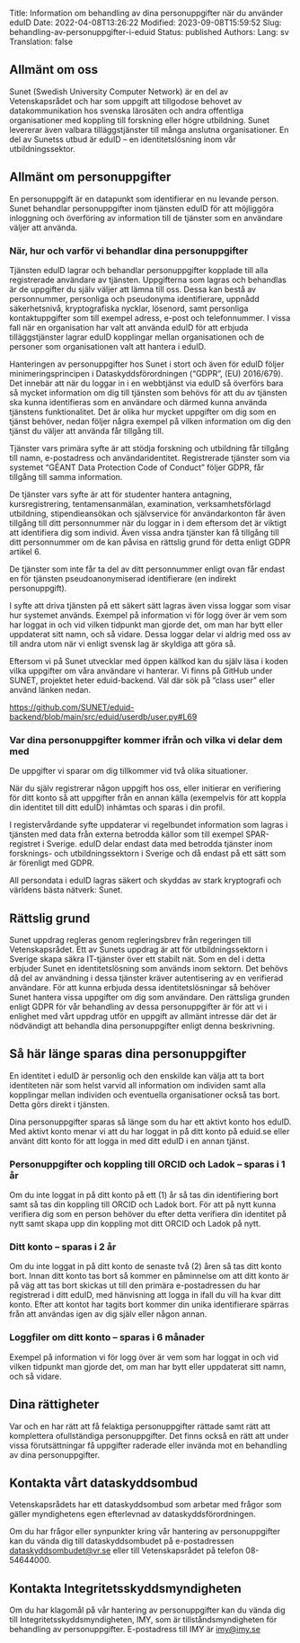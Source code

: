 Title: Information om behandling av dina personuppgifter när du använder eduID
Date: 2022-04-08T13:26:22
Modified: 2023-09-08T15:59:52
Slug: behandling-av-personuppgifter-i-eduid
Status: published
Authors: 
Lang: sv
Translation: false

Allmänt om oss
--------------


Sunet (Swedish University Computer Network) är en del av Vetenskapsrådet och har som uppgift att tillgodose behovet av datakommunikation hos svenska lärosäten och andra offentliga organisationer med koppling till forskning eller högre utbildning. Sunet levererar även valbara tilläggstjänster till många anslutna organisationer. En del av Sunetss utbud är eduID – en identitetslösning inom vår utbildningssektor.


Allmänt om personuppgifter
--------------------------


En personuppgift är en datapunkt som identifierar en nu levande person. Sunet behandlar personuppgifter inom tjänsten eduID för att möjliggöra inloggning och överföring av information till de tjänster som en användare väljer att använda.


### När, hur och varför vi behandlar dina personuppgifter


Tjänsten eduID lagrar och behandlar personuppgifter kopplade till alla registrerade användare av tjänsten. Uppgifterna som lagras och behandlas är de uppgifter du själv väljer att lämna till oss. Dessa kan bestå av personnummer, personliga och pseudonyma identifierare, uppnådd säkerhetsnivå, kryptografiska nycklar, lösenord, samt personliga kontaktuppgifter som till exempel adress, e-post och telefonnummer. I vissa fall när en organisation har valt att använda eduID för att erbjuda tilläggstjänster lagrar eduID kopplingar mellan organisationen och de personer som organisationen valt att hantera i eduID.


Hanteringen av personuppgifter hos Sunet i stort och även för eduID följer minimeringsprincipen i Dataskyddsförordningen (“GDPR”, (EU) 2016/679). Det innebär att när du loggar in i en webbtjänst via eduID så överförs bara så mycket information om dig till tjänsten som behövs för att du av tjänsten ska kunna identifieras som en användare och därmed kunna använda tjänstens funktionalitet. Det är olika hur mycket uppgifter om dig som en tjänst behöver, nedan följer några exempel på vilken information om dig den tjänst du väljer att använda får tillgång till.


Tjänster vars primära syfte är att stödja forskning och utbildning får tillgång till namn, e-postadress och användaridentitet. Registrerade tjänster som via systemet “GÉANT Data Protection Code of Conduct” följer GDPR, får tillgång till samma information.


De tjänster vars syfte är att för studenter hantera antagning, kursregistrering, tentamensanmälan, examination, verksamhetsförlagd utbildning, stipendieansökan och självservice för användarkonton får även tillgång till ditt personnummer när du loggar in i dem eftersom det är viktigt att identifiera dig som individ. Även vissa andra tjänster kan få tillgång till ditt personnummer om de kan påvisa en rättslig grund för detta enligt GDPR artikel 6.


De tjänster som inte får ta del av ditt personnummer enligt ovan får endast en för tjänsten pseudoanonymiserad identifierare (en indirekt personuppgift).


I syfte att driva tjänsten på ett säkert sätt lagras även vissa loggar som visar hur systemet används. Exempel på information vi för logg över är vem som har loggat in och vid vilken tidpunkt man gjorde det, om man har bytt eller uppdaterat sitt namn, och så vidare. Dessa loggar delar vi aldrig med oss av till andra utom när vi enligt svensk lag är skyldiga att göra så.


Eftersom vi på Sunet utvecklar med öppen källkod kan du själv läsa i koden vilka uppgifter om våra användare vi hanterar. Vi finns på GitHub under SUNET, projektet heter eduid-backend. Väl där sök på ”class user” eller använd länken nedan.  

<https://github.com/SUNET/eduid-backend/blob/main/src/eduid/userdb/user.py#L69>


### Var dina personuppgifter kommer ifrån och vilka vi delar dem med


De uppgifter vi sparar om dig tillkommer vid två olika situationer.


När du själv registrerar någon uppgift hos oss, eller initierar en verifiering för ditt konto så att uppgifter från en annan källa (exempelvis för att koppla din identitet till ditt eduID) inhämtas och sparas i din profil.


I registervårdande syfte uppdaterar vi regelbundet information som lagras i tjänsten med data från externa betrodda källor som till exempel SPAR-registret i Sverige. eduID delar endast data med betrodda tjänster inom forsknings- och utbildningssektorn i Sverige och då endast på ett sätt som är förenligt med GDPR.


All persondata i eduID lagras säkert och skyddas av stark kryptografi och världens bästa nätverk: Sunet.


Rättslig grund
--------------


Sunet uppdrag regleras genom regleringsbrev från regeringen till Vetenskapsrådet. Ett av Sunets uppdrag är att för utbildningssektorn i Sverige skapa säkra IT-tjänster över ett stabilt nät. Som en del i detta erbjuder Sunet en identitetslösning som används inom sektorn. Det behövs då del av användning i dessa tjänster kräver autentisering av en verifierad användare. För att kunna erbjuda dessa identitetslösningar så behöver Sunet hantera vissa uppgifter om dig som användare. Den rättsliga grunden enligt GDPR för vår behandling av dessa personuppgifter är för att vi i enlighet med vårt uppdrag utför en uppgift av allmänt intresse där det är nödvändigt att behandla dina personuppgifter enligt denna beskrivning.


Så här länge sparas dina personuppgifter
----------------------------------------


En identitet i eduID är personlig och den enskilde kan välja att ta bort identiteten när som helst varvid all information om individen samt alla kopplingar mellan individen och eventuella organisationer också tas bort. Detta görs direkt i tjänsten.


Dina personuppgifter sparas så länge som du har ett aktivt konto hos eduID. Med aktivt konto menar vi att du har loggat in på ditt konto på eduid.se eller använt ditt konto för att logga in med ditt eduID i en annan tjänst.


### Personuppgifter och koppling till ORCID och Ladok – sparas i 1 år


Om du inte loggat in på ditt konto på ett (1) år så tas din identifiering bort samt så tas din koppling till ORCID och Ladok bort. För att på nytt kunna verifiera dig som en person behöver du efter detta verifiera din identitet på nytt samt skapa upp din koppling mot ditt ORCID och Ladok på nytt.


### Ditt konto – sparas i 2 år


Om du inte loggat in på ditt konto de senaste två (2) åren så tas ditt konto bort. Innan ditt konto tas bort så kommer en påminnelse om att ditt konto är på väg att tas bort skickas ut till den primära e-postadressen du har registrerad i ditt eduID, med hänvisning att logga in ifall du vill ha kvar ditt konto. Efter att kontot har tagits bort kommer din unika identifierare spärras från att användas igen av dig själv eller någon annan.


### Loggfiler om ditt konto – sparas i 6 månader


Exempel på information vi för logg över är vem som har loggat in och vid vilken tidpunkt man gjorde det, om man har bytt eller uppdaterat sitt namn, och så vidare.


Dina rättigheter
----------------


Var och en har rätt att få felaktiga personuppgifter rättade samt rätt att komplettera ofullständiga personuppgifter. Det finns också en rätt att under vissa förutsättningar få uppgifter raderade eller invända mot en behandling av dina personuppgifter.


Kontakta vårt dataskyddsombud
-----------------------------


Vetenskapsrådets har ett dataskyddsombud som arbetar med frågor som gäller myndighetens egen efterlevnad av dataskyddsförordningen.


Om du har frågor eller synpunkter kring vår hantering av personuppgifter kan du vända dig till dataskyddsombudet på e-postadressen [dataskyddsombudet@vr.se](mailto:dataskyddsombudet@vr.se) eller till Vetenskapsrådet på telefon 08-54644000.


Kontakta Integritetsskyddsmyndigheten
-------------------------------------


Om du har klagomål på vår hantering av personuppgifter kan du vända dig till Integritetsskyddsmyndigheten, IMY, som är tillståndsmyndigheten för behandling av personuppgifter. E-postadress till IMY är [imy@imy.se](http://imy@imy.se)


